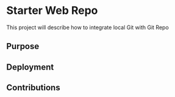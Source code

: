 # Starter Web Repo
This project will describe how to integrate local Git with Git Repo
## Purpose

## Deployment

## Contributions